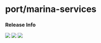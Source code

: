 # port/marina-services

### Release Info
[![](https://images.microbadger.com/badges/version/port/marina-services.svg)](http://microbadger.com/images/port/marina-services "Image info @ microbadger.com")
[![](https://images.microbadger.com/badges/image/port/marina-services.svg)](http://microbadger.com/images/port/marina-services "Image info @ microbadger.com")
[![](https://images.microbadger.com/badges/commit/port/marina-services.svg)](http://microbadger.com/images/port/marina-services "Image info @ microbadger.com")
